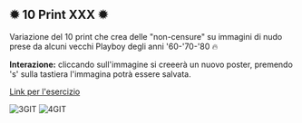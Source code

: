 ✹ 10 Print XXX ✹
---
Variazione del 10 print che crea delle "non-censure" su immagini di nudo prese da alcuni vecchi Playboy degli anni '60-'70-'80 🔥

**Interazione:** cliccando sull'immagine si creeerà un nuovo poster, premendo 's' sulla tastiera l'immagina potrà essere salvata.

[Link per l'esercizio](https://editor.p5js.org/irene.crln/full/sattVpDtd)

![3GIT](https://user-images.githubusercontent.com/79697764/114952750-398fc980-9e57-11eb-89c9-3ac9f507b92d.png)
![4GIT](https://user-images.githubusercontent.com/79697764/114952752-3a286000-9e57-11eb-8b1e-dcbc5406a747.png)
